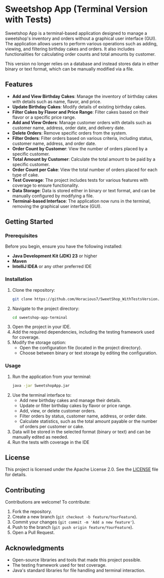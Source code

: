 # Sweetshop App (Terminal Version with Tests)

Sweetshop App is a terminal-based application designed to manage a sweetshop's inventory and orders without a graphical user interface (GUI). The application allows users to perform various operations such as adding, viewing, and filtering birthday cakes and orders. It also includes functionalities for calculating order counts and total amounts by customer.

This version no longer relies on a database and instead stores data in either binary or text format, which can be manually modified via a file.

## Features

- **Add and View Birthday Cakes**: Manage the inventory of birthday cakes with details such as name, flavor, and price.
- **Update Birthday Cakes**: Modify details of existing birthday cakes.
- **Filter Cakes by Flavor and Price Range**: Filter cakes based on their flavor or a specific price range.
- **Add and View Orders**: Manage customer orders with details such as customer name, address, order date, and delivery date.
- **Delete Orders**: Remove specific orders from the system.
- **Filter Orders**: Filter orders based on various criteria, including status, customer name, address, and order date.
- **Order Count by Customer**: View the number of orders placed by a specific customer.
- **Total Amount by Customer**: Calculate the total amount to be paid by a specific customer.
- **Order Count per Cake**: View the total number of orders placed for each type of cake.
- **Test Coverage**: The project includes tests for various features with coverage to ensure functionality.
- **Data Storage**: Data is stored either in binary or text format, and can be manually configured by modifying a file.
- **Terminal-based Interface**: The application now runs in the terminal, removing the graphical user interface (GUI).

## Getting Started

### Prerequisites

Before you begin, ensure you have the following installed:

- **Java Development Kit (JDK) 23** or higher
- **Maven**
- **IntelliJ IDEA** or any other preferred IDE

### Installation

1. Clone the repository:
   ```bash
   git clone https://github.com/Horacious7/SweetShop_WithTestsVersion.git
   ```
2. Navigate to the project directory:
   ```bash
   cd sweetshop-app-terminal
   ```
3. Open the project in your IDE.
4. Add the required dependencies, including the testing framework used for coverage.
5. Modify the storage option:
   - Open the configuration file (located in the project directory).
   - Choose between binary or text storage by editing the configuration.

### Usage

1. Run the application from your terminal:
   ```bash
   java -jar SweetshopApp.jar
   ```
2. Use the terminal interface to:
   - Add new birthday cakes and manage their details.
   - Update or filter birthday cakes by flavor or price range.
   - Add, view, or delete customer orders.
   - Filter orders by status, customer name, address, or order date.
   - Calculate statistics, such as the total amount payable or the number of orders per customer or cake.
3. Data will be stored in the selected format (binary or text) and can be manually edited as needed.
4. Run the tests with coverage in the IDE

## License

This project is licensed under the Apache License 2.0. See the [LICENSE](LICENSE) file for details.

## Contributing

Contributions are welcome! To contribute:

1. Fork the repository.
2. Create a new branch (`git checkout -b feature/YourFeature`).
3. Commit your changes (`git commit -m 'Add a new feature'`).
4. Push to the branch (`git push origin feature/YourFeature`).
5. Open a Pull Request.

## Acknowledgments

- Open-source libraries and tools that made this project possible.
- The testing framework used for test coverage.
- Java's standard libraries for file handling and terminal interaction.
